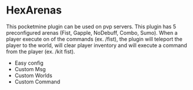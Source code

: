 # HexArenas
This pocketmine plugin can be used on pvp servers. This plugin has 5 preconfigured arenas (Fist, Gapple, NoDebuff, Combo, Sumo). When a player execute on of the commands (ex. /fist), the plugin will teleport the player to the world, will clear player inventory and will execute a command from the player (ex. /kit fist).
- Easy config
- Custom Msg
- Custom Worlds
- Custom Command
